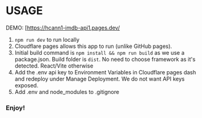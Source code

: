 # USAGE
DEMO: [https://hcann1-imdb-api1.pages.dev/

1. `npm run dev` to run locally
2. Cloudflare pages allows this app to run (unlike GitHub pages).
3. Initial build command is `npm install && npm run build` as we use a package.json. Build folder is `dist`. No need to choose framework as it's detected. React/Vite otherwise
4. Add the .env api key to Environment Variables in Cloudflare pages dash and redeploy under Manage Deployment. We do not want API keys exposed.
5. Add .env and node_modules to .gitignore

### Enjoy!
